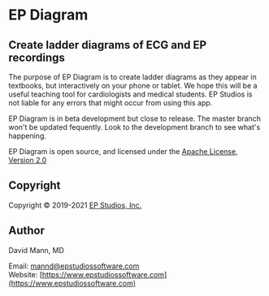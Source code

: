 EP Diagram
==========

## Create ladder diagrams of ECG and EP recordings
The purpose of EP Diagram is to create ladder diagrams as they appear
in textbooks, but interactively on your phone or tablet.  We hope this
will be a useful teaching tool for cardiologists and medical students.
EP Studios is not liable for any errors that might occur from using
this app.

EP Diagram is in beta development but close to release.  The master
branch won't be updated fequently.  Look to the development branch to
see what's happening.

EP Diagram is open source, and licensed under the 
[Apache License, Version 2.0](http://www.apache.org/licenses/LICENSE-2.0.html)

## Copyright
Copyright © 2019-2021 [EP Studios, Inc.](http://www.epstudiossoftware.com)

## Author
David Mann, MD

Email: [mannd@epstudiossoftware.com](mailto:mannd@epstudiossoftware.com)  
Website: [https://www.epstudiossoftware.com](https://www.epstudiossoftware.com)   
